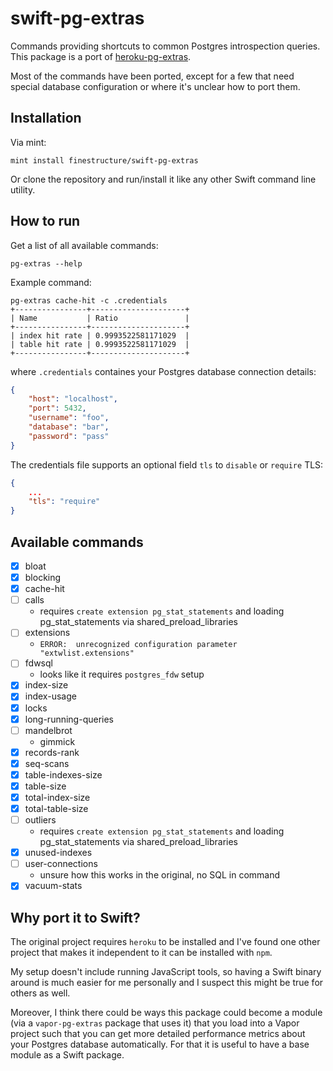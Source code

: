 # swift-pg-extras

Commands providing shortcuts to common Postgres introspection queries. This package is a port of [heroku-pg-extras](https://github.com/heroku/heroku-pg-extras).

Most of the commands have been ported, except for a few that need special database configuration or where it's unclear how to port them.

## Installation

Via mint:

```
mint install finestructure/swift-pg-extras
```

Or clone the repository and run/install it like any other Swift command line utility.

## How to run

Get a list of all available commands:

```
pg-extras --help
```

Example command:

```
pg-extras cache-hit -c .credentials
+----------------+---------------------+
| Name           | Ratio               |
+----------------+---------------------+
| index hit rate | 0.9993522581171029  |
| table hit rate | 0.9993522581171029  |
+----------------+---------------------+
```

where `.credentials` containes your Postgres database connection details:

```json
{
    "host": "localhost",
    "port": 5432,
    "username": "foo",
    "database": "bar",
    "password": "pass"
}
```

The credentials file supports an optional field `tls` to `disable` or `require` TLS:

```json
{
    ...
    "tls": "require"
}
```

## Available commands

* [x] bloat
* [x] blocking
* [x] cache-hit
* [ ] calls
  - requires `create extension pg_stat_statements` and loading pg_stat_statements via shared_preload_libraries
* [ ] extensions
	- `ERROR:  unrecognized configuration parameter "extwlist.extensions"`
* [ ] fdwsql
  - looks like it requires `postgres_fdw` setup
* [x] index-size
* [x] index-usage
* [x] locks
* [x] long-running-queries
* [ ] mandelbrot
  - gimmick
* [x] records-rank
* [x] seq-scans
* [x] table-indexes-size
* [x] table-size
* [x] total-index-size
* [x] total-table-size
* [ ] outliers
  - requires `create extension pg_stat_statements` and loading pg_stat_statements via shared_preload_libraries
* [x] unused-indexes
* [ ] user-connections
  - unsure how this works in the original, no SQL in command
* [x] vacuum-stats

## Why port it to Swift?

The original project requires `heroku` to be installed and I've found one other project that makes it independent to it can be installed with `npm`.

My setup doesn't include running JavaScript tools, so having a Swift binary around is much easier for me personally and I suspect this might be true for others as well.

Moreover, I think there could be ways this package could become a module (via a `vapor-pg-extras` package that uses it) that you load into a Vapor project such that you can get more detailed performance metrics about your Postgres database automatically. For that it is useful to have a base module as a Swift package.
